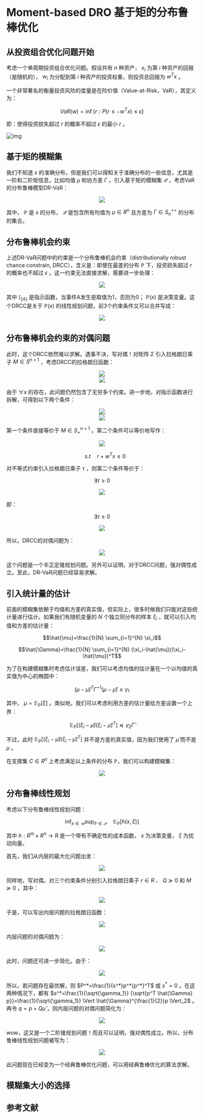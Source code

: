 # Moment-based DRO 基于矩的分布鲁棒优化

## 从投资组合优化问题开始

考虑一个单周期投资组合优化问题。假设共有 $n$ 种资产， $x_i$ 为第 $i$ 种资产的回报（是随机的）， $w_i$ 为分配到第 $i$ 种资产的投资权重，则投资总回报为 $w^Tx$ 。

一个非常著名的衡量投资风险的度量是在险价值（Value-at-Risk，VaR），其定义为：

$$VaR(w)=\inf\{r:P(r\leq-w^Tx)\leq \epsilon\}$$

即：使得投资损失超过 $r$ 的概率不超过 $\epsilon$ 的最小 $r$ 。

![img](assets/Landing_page_2-6.jpg)

## 基于矩的模糊集

我们不知道 $x$ 的准确分布，但是我们可以得知关于准确分布的一些信息，尤其是一阶和二阶矩信息，比如均值 $\mu$ 和协方差 $\Gamma$ 。引入基于矩的模糊集 $\mathcal{P}$ ，考虑VaR的分布鲁棒模型DR-VaR：

<!-- $$
\begin{array}{ll}
\inf & r \\
s.t & \sup_{\mathbb{P} \in \mathcal{P}} P_{\mathbb{P}}(r\leq-w^Tx)\leq \epsilon
\end{array}
$$ --> 

<div align="center"><img style="background: white;" src="svg\oJRGiGcJyi.svg"></div>

其中， $\mathbb{P}$ 是 $x$ 的分布， $\mathcal{P}$ 是包含所有均值为 $\mu\in R^n$ 且方差为 $\Gamma \in S_n^{++}$ 的分布的集合。

## 分布鲁棒机会约束

上述DR-VaR问题中的约束是一个分布鲁棒机会约束（distributionally robust chance constrain, DRCC），含义是：即使在最差的分布 $\mathbb{P}$ 下，投资损失超过 $r$ 的概率也不超过 $\epsilon$ 。这一约束无法直接求解，需要进一步处理：

<!-- $$
\begin{array}{ll}
& \sup_{\mathbb{P} \in \mathcal{P}} \quad P_{\mathbb{P}}(r\leq-w^Tx) \\
= & \sup \quad \int_{R^n} \mathbb{I}_{\{r\leq-w^Tx\}}(x)d\mathbb{P}(x) \\
s.t & \int_{R^n}d\mathbb{P}(x)=1, \\
& \int_{R^n}xd\mathbb{P}(x)=\mu,\\
& \int_{R^n}(x-\mu)(x-\mu)^Td\mathbb{P}(x)=\Gamma, \\
& \mathbb{P}(x)\geq 0. \\
\end{array}
$$ --> 

<div align="center"><img style="background: white;" src="svg\h0GiDlAjdh.svg"></div>

其中 $\mathbb{I}_{\{A\}}$ 是指示函数，当事件A发生是取值为1，否则为0； $\mathbb{P}(x)$ 是决策变量。这个DRCC是关于 $\mathbb{P}(x)$ 的线性规划问题，前3个约束条件又可以合并写成：

<!-- $$
\quad \quad \int_{R^n}\begin{bmatrix}x \\ 1\end{bmatrix}\begin{bmatrix}x \\ 1\end{bmatrix}^Td\mathbb{P}(x)=\begin{bmatrix}\Gamma+\mu\mu^T & \mu \\ \mu^T& 1\end{bmatrix}=\Sigma\in S_{++}^{n+1}
$$ --> 

<div align="center"><img style="background: white;" src="svg\kqmx4J6TCf.svg"></div>

## 分布鲁棒机会约束的对偶问题

此时，这个DRCC依然难以求解。遇事不决，写对偶！对矩阵 $\Sigma$ 引入拉格朗日乘子 $M\in S^{n+1}$ ，考虑DRCC的拉格朗日函数：

<!-- $$
L(\mathbb{P},M)=\int_{R^n} \mathbb{I}_{\{r\leq-w^Tx\}}(x)d\mathbb{P}(x)+\langle M,\Sigma-\int_{R^n}\begin{bmatrix}x \\ 1\end{bmatrix}\begin{bmatrix}x \\ 1\end{bmatrix}^Td\mathbb{P}(x) \rangle
$$ --> 

<div align="center"><img style="background: white;" src="svg\dSCWgn65FL.svg"></div>


<!-- $$
\begin{array}{ll}
& \sup_{\mathbb{P}\geq 0} L(\mathbb{P},M) \\ = & \langle M,\Sigma \rangle+\sup_{\mathbb{P}\geq0}\int_{R^n} [\mathbb{I}_{\{r\leq-w^Tx\}}(x)-\begin{bmatrix}x \\ 1\end{bmatrix}^TM\begin{bmatrix}x \\ 1\end{bmatrix}]d\mathbb{P}(x) \\
= & \sup_{\mathbb{P}\geq 0}\langle M,\Sigma \rangle \\
& s.t \quad \mathbb{I}_{\{r\leq-w^Tx\}}(x)\leq \begin{bmatrix}x \\ 1\end{bmatrix}^TM\begin{bmatrix}x \\ 1\end{bmatrix} \quad \forall x
\end{array}
$$ --> 

<div align="center"><img style="background: white;" src="svg\YzViGICWKo.svg"></div>

由于 $\forall x$ 的存在，此问题仍然包含了无穷多个约束。进一步地，对指示函数进行拆解，可得到以下两个条件：

<!-- $$
\begin{bmatrix}x \\ 1\end{bmatrix}^TM\begin{bmatrix}x \\ 1\end{bmatrix} \geq 0 \quad \forall x
$$ --> 

<div align="center"><img style="background: white;" src="svg\WzeN9sG9se.svg"></div>

<!-- $$
\begin{bmatrix}x \\ 1\end{bmatrix}^TM\begin{bmatrix}x \\ 1\end{bmatrix} \geq 1 \quad \forall x:r\leq-w^Tx
$$ --> 

<div align="center"><img style="background: white;" src="svg\7BWRkO8NIH.svg"></div>

第一个条件直接等价于 $M \in S_+^{n+1}$ 。第二个条件可以等价地写作：

<!-- $$
1 \leq \inf \begin{bmatrix}x \\ 1\end{bmatrix}^TM\begin{bmatrix}x \\ 1\end{bmatrix}
$$ --> 

<div align="center"><img style="background: white;" src="svg\7OQeAhkzsI.svg"></div>

$$\quad s.t \quad r+w^Tx \leq 0$$

对不等式约束引入拉格朗日乘子 $\tau$ ，则第二个条件等价于：

$$\exists \tau \geq 0$$

<!-- $$
s.t \quad \begin{bmatrix}x \\ 1\end{bmatrix}^TM\begin{bmatrix}x \\ 1\end{bmatrix}+\tau(r+w^Tx) \geq 1 \quad \forall x \in R^n
$$ --> 

<div align="center"><img style="background: white;" src="svg\TUJ2jFXhn5.svg"></div>

即：

$$\exists \tau \geq 0$$

<!-- $$
s.t \quad \begin{bmatrix}x \\ 1\end{bmatrix}^T(M+\begin{bmatrix}0 & -\frac{1}{2} \tau w \\ -\frac{1}{2} \tau w ^T & 1-\tau r\end{bmatrix})\begin{bmatrix}x \\ 1\end{bmatrix} \geq 0 \quad \forall x \in R^n
$$ --> 

<div align="center"><img style="background: white;" src="svg\v4Rp2UNEd3.svg"></div>

所以，DRCC的对偶问题为：

<!-- $$
\begin{array}{ll}
& \inf_{M\in S^{n+1}} \sup_{\mathbb{P}\geq 0} \quad L(\mathbb{P},M) \\
= & \inf \quad \langle M,\Sigma \rangle \\
& s.t \quad M+\begin{bmatrix}0 & \frac{1}{2} \tau w \\ \frac{1}{2} \tau w ^T & \tau r-1\end{bmatrix} \in S_+^{n+1} \\
& \quad \quad M\in S_+^{n+1} \\
& \quad \quad \tau \geq 0 \\
\end{array}
$$ --> 

<div align="center"><img style="background: white;" src="svg\eVuJteLQfs.svg"></div>

这个问题是一个半正定锥规划问题。另外可以证明，对于DRCC问题，强对偶性成立。至此，DR-VaR问题已经容易求解。

## 引入统计量的估计

前面的模糊集依赖于均值和方差的真实值，但实际上，很多时候我们只能对这些统计量进行估计。如果我们有随机变量的 $N$ 个独立同分布的样本 $\xi_i$ ，就可以引入均值和方差的估计量：

$$\hat{\mu}=\frac{1}{N} \sum_{i=1}^{N} \xi_i$$

$$\hat{\Gamma}=\frac{1}{N} \sum_{i=1}^{N} (\xi_i-\hat{\mu})(\xi_i-\hat{\mu})^T$$

为了在构建模糊集时考虑估计误差，我们可以考虑均值的估计量在一个以均值的真实值为中心的椭圆中：

$$(\mu-\hat{\mu})^T\hat{\Gamma}^{-1}(\mu-\hat{\mu})\leq \gamma_1$$

其中， $\mu=\mathbb{E}_{\mathbb{P}}[\xi]$ 。类似地，我们可以考虑利用方差的估计量给方差设置一个上界：

$$\mathbb{E}_{\mathbb{P}} [(\xi_i-\hat{\mu})(\xi_i-\hat{\mu})^T] \preceq \gamma_2 \hat{\Gamma}$$

不过，此时 $\mathbb{E}_{\mathbb{P}} [(\xi_i-\hat{\mu})(\xi_i-\hat{\mu})^T]$ 并不是方差的真实值，因为我们使用了 $\hat{\mu}$ 而不是 $\mu$ 。

在支撑集 $C\in R^n$ 上考虑满足以上条件的分布 $\mathbb{P}$，我们可以构建模糊集：

<!-- $$
\mathcal{P}=\mathcal{P}(C,\hat{\mu},\hat{\Gamma},\gamma_1,\gamma_2)=
\left\{\begin{array}{ll}
\mathbb{P}\geq0 : & 
\begin{array}{l}
\mathbb{P}(C)=1,  \\
(\mathbb{E}_{\mathbb{P}}[\xi]-\hat{\mu})^T\hat{\Gamma}^{-1}(\mathbb{E}_{\mathbb{P}}[\xi]-\hat{\mu})\leq \gamma_1,  \\
\mathbb{E}_{\mathbb{P}} [(\xi_i-\hat{\mu})(\xi_i-\hat{\mu})^T] \preceq \gamma_2 \hat{\Gamma}.
\end{array}
\end{array}
\right\}
$$ --> 

<div align="center"><img style="background: white;" src="svg\8jcLjAmjfo.svg"></div>

## 分布鲁棒线性规划

考虑以下分布鲁棒线性规划问题：

$$\inf_{x\in \mathcal{U}} \sup_{\mathbb{P}\in \mathcal{P}} \quad \mathbb{E}_{\mathbb{P}}[h(x,\xi)]$$

其中 $h: R^m \times R^n \rightarrow R$ 是一个带有不确定性的成本函数， $x$ 为决策变量， $\xi$ 为扰动向量。

首先，我们从内层的最大化问题出发：

<!-- $$
\begin{array}{ll}
& \sup_{\mathbb{P}\in \mathcal{P}} \quad \mathbb{E}_{\mathbb{P}}[h(x,\xi)] \\
= & \sup \quad \int_{C} h(x,\xi) d\mathbb{P}(\xi) \\
s.t & \int_{C}d\mathbb{P}(\xi)=1, \\
& \int_{C}(\xi_i-\hat{\mu})(\xi_i-\hat{\mu})^Td\mathbb{P}(\xi) \preceq \gamma_2 \hat{\Gamma},\\
& \int_{C} \begin{bmatrix} \hat{\Gamma} & \xi-\hat{\mu} \\ (\xi-\hat{\mu})^T & \gamma_1\end{bmatrix} d\mathbb{P}(\xi) \succeq 0,\\
& \mathbb{P}\geq 0. \\
= & \sup \quad \int_{C} h(x,\xi) d\mathbb{P}(\xi) \\
s.t & \int_{C}d\mathbb{P}(\xi)=1, \\
& \int_{C}(\xi\xi^T-\xi\hat{\mu}^T-\hat{\mu}\xi^T)d\mathbb{P}(\xi) \preceq \gamma_2 \hat{\Gamma}-\hat{\mu}\hat{\mu}^T,\\
& \begin{bmatrix} \hat{\Gamma} & \int_C\xi d\mathbb{P}(\xi) -\hat{\mu} \\ \int_C\xi^T d\mathbb{P}(\xi) -\hat{\mu}^T & \gamma_1\end{bmatrix} \succeq 0,\\
& \mathbb{P}\geq 0. \\
\end{array}
$$ --> 

<div align="center"><img style="background: white;" src="svg\nFQ8CK01qX.svg"></div>

同样地，写对偶。对三个约束条件分别引入拉格朗日乘子 $r\in R$ 、 $Q \succeq 0$ 和 $M \succeq 0$ ，其中：

<!-- $$
M=\begin{bmatrix} P & p \\ p^T & s\end{bmatrix}
$$ --> 

<div align="center"><img style="background: white;" src="svg\NsYRGiu90E.svg"></div>

于是，可以写出内层问题的拉格朗日函数：

<!-- $$
\begin{array}{ll}
& L(\mathbb{P},r,Q,P,p,s) \\
= & \int_{C} h(x,\xi) d\mathbb{P}(\xi)+r(1-\int_{C}d\mathbb{P}(\xi)) \\ - & \langle Q,\int_{C}(\xi\xi^T-\xi\hat{\mu}^T-\hat{\mu}\xi^T)d\mathbb{P}(\xi) - \gamma_2 \hat{\Gamma}+\hat{\mu}\hat{\mu}^T \rangle \\ + & \langle P,\hat{\Gamma}\rangle + 2p^T(\int_C\xi d\mathbb{P}(\xi) -\hat{\mu}) + s\gamma_1
\end{array}
$$ --> 

<div align="center"><img style="background: white;" src="svg\tXpzXyLtdF.svg"></div>

内层问题的对偶问题为：

<!-- $$
\begin{array}{ll}
& \inf_{\begin{array}{l}r \in R\\ Q \succeq 0\\M\succeq 0 \end{array}} \sup_{\mathbb{P}\geq 0} \quad L(\mathbb{P},r,Q,P,p,s) \\ 
= &\inf \sup \quad \int_C [h(x,\xi)-r-\xi^T Q\xi+2\xi^T Q\hat{\mu}+2p^T\xi] d\mathbb{P}(\xi) \\
& +r+\langle Q,\gamma_2 \hat{\Gamma}-\hat{\mu}\hat{\mu}^T \rangle+\langle P,\hat{\Gamma} \rangle-2p^T\hat{\mu}+s\gamma_1 \\ = & \inf \quad r+\langle Q,\gamma_2 \hat{\Gamma}-\hat{\mu}\hat{\mu}^T \rangle+\langle P,\hat{\Gamma} \rangle-2p^T\hat{\mu}+s\gamma_1 \\ s.t & h(x,\xi)-r-\xi^T Q\xi+2\xi^T Q\hat{\mu}+2p^T\xi \leq 0, \quad \forall \xi \in C \\ & r \in R\\ & Q \succeq 0\\ & M\succeq 0
\end{array}
$$ --> 

<div align="center"><img style="background: white;" src="svg\nnv5zilYnt.svg"></div>

此时，问题还可进一步简化。由于：

<!-- $$
M=\begin{bmatrix} P & p \\ p^T & s\end{bmatrix} \succeq 0
$$ --> 

<div align="center"><img style="background: white;" src="svg\VsR5Xmo84E.svg"></div>

所以，若问题存在最优解，则 $P^*=\frac{1}{s^*}p^*{p^*}^T$ 或 $s^*=0$ 。在这两种情况下，都有 $s^*=\frac{1}{\sqrt{\gamma_1}} {\sqrt{p^T \hat{\Gamma} p}}=\frac{1}{\sqrt{\gamma_1}} \Vert \hat{\Gamma}^{\frac{1}{2}}p \Vert_2$ 。再令 $q=p+Q\hat{\mu}$ ，则内层问题的对偶问题简化为：

<!-- $$
\begin{array}{ll}
\inf & r+\gamma_2\langle \hat{\Gamma},Q \rangle+\hat{\mu}^T Q\hat{\mu} -2\hat{\mu}^Tq+2\sqrt{\gamma_1} \Vert \Gamma^{\frac{1}{2}} (q-Q\hat{\mu}) \Vert_2 \\
s.t & h(x,\xi)-r-\xi^T Q\xi+2\xi^T q \leq 0, \quad \forall \xi \in C \\ & r \in R\\ & Q \succeq 0\\ & q \in R^n
\end{array}
$$ --> 

<div align="center"><img style="background: white;" src="svg\7WCg7BNZzU.svg"></div>

wow，这又是一个二阶锥规划问题！而且可以证明，强对偶性成立。所以，分布鲁棒线性规划问题被写为：

<!-- $$
\begin{array}{ll}
& \inf_{x\in \mathcal{U}} \sup_{\mathbb{P}\in \mathcal{P}} \quad \mathbb{E}_{\mathbb{P}}[h(x,\xi)] \\
= & \inf \quad r+t \\
s.t & h(x,\xi)-r-\xi^T Q\xi+2\xi^T q \leq 0, \quad \forall \xi \in C \\
& t \geq \gamma_2\langle \hat{\Gamma},Q \rangle+\langle \hat{\mu}\hat{\mu}^T,Q\rangle -2\hat{\mu}^Tq+2\sqrt{\gamma_1} \Vert \Gamma^{\frac{1}{2}} (q-Q\hat{\mu}) \Vert_2, \\ 
& r\in R,\quad Q \succeq 0,\quad q \in R^n,\quad x\in \mathcal{U}, \quad t\in R
\end{array}
$$ --> 

<div align="center"><img style="background: white;" src="svg\d0T3RmL30A.svg"></div>

此问题现在已经变为一个经典鲁棒优化问题，可以用经典鲁棒优化的算法求解。


## 模糊集大小的选择



## 参考文献





